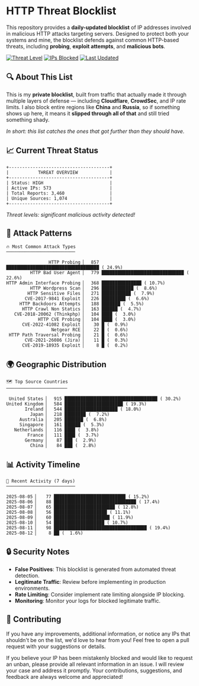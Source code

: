 # HTTP Threat Blocklist

This repository provides a **daily-updated blocklist** of IP addresses involved in malicious HTTP attacks targeting servers. Designed to protect both your systems and mine, the blocklist defends against common HTTP-based threats, including **probing**, **exploit attempts**, and **malicious bots**.

[![Threat Level](https://img.shields.io/badge/Threat%20Level-HIGH-red)](.)
[![IPs Blocked](https://img.shields.io/badge/IPs%20Blocked-573-blue)](.)
[![Last Updated](https://img.shields.io/badge/Updated-2025--08--12-brightgreen)](.)

## 🔍 About This List

This is my **private blocklist**, built from traffic that actually made it through multiple layers of defense — including **Cloudflare**, **CrowdSec**, and IP rate limits. I also block entire regions like **China** and **Russia**, so if something shows up here, it means it **slipped through all of that** and still tried something shady.

*In short: this list catches the ones that got further than they should have.*

## 📈 Current Threat Status

```
+--------------------------------------+
|           THREAT OVERVIEW            |
+--------------------------------------+
| Status: HIGH                         |
| Active IPs: 573                      |
| Total Reports: 3,460                 |
| Unique Sources: 1,074                |
+--------------------------------------+
```

*Threat levels: significant malicious activity detected!*

## 🎯 Attack Patterns

```
🔥 Most Common Attack Types
──────────────────────────

                HTTP Probing ▏  857 ███████████████████████████████████ ( 24.9%)
         HTTP Bad User Agent ▏  779 ███████████████████████████████ ( 22.6%)
HTTP Admin Interface Probing ▏  368 ███████████████ ( 10.7%)
         HTTP Wordpress Scan ▏  296 ████████████ (  8.6%)
        HTTP Sensitive Files ▏  271 ███████████ (  7.9%)
       CVE-2017-9841 Exploit ▏  226 █████████ (  6.6%)
     HTTP Backdoors Attempts ▏  188 ███████ (  5.5%)
      HTTP Crawl Non Statics ▏  163 ██████ (  4.7%)
   CVE-2018-20062 (Thinkphp) ▏  104 ████ (  3.0%)
            HTTP CVE Probing ▏  104 ████ (  3.0%)
      CVE-2022-41082 Exploit ▏   30 █ (  0.9%)
                 Netgear RCE ▏   22 █ (  0.6%)
 HTTP Path Traversal Probing ▏   21 █ (  0.6%)
       CVE-2021-26086 (Jira) ▏   11 █ (  0.3%)
      CVE-2019-18935 Exploit ▏    8 █ (  0.2%)
```

## 🌍 Geographic Distribution

```
🗺️ Top Source Countries
───────────────────────

 United States ▏  915 ███████████████████████████████████ ( 30.2%)
United Kingdom ▏  584 ██████████████████████ ( 19.3%)
       Ireland ▏  544 ████████████████████ ( 18.0%)
         Japan ▏  218 ████████ (  7.2%)
     Australia ▏  205 ███████ (  6.8%)
     Singapore ▏  161 ██████ (  5.3%)
   Netherlands ▏  116 ████ (  3.8%)
        France ▏  111 ████ (  3.7%)
       Germany ▏   87 ███ (  2.9%)
         China ▏   84 ███ (  2.8%)
```

## 📊 Activity Timeline

```
📅 Recent Activity (7 days)
──────────────────────────

2025-08-05 ▏   77 ███████████████████████████ ( 15.2%)
2025-08-06 ▏   88 ███████████████████████████████ ( 17.4%)
2025-08-07 ▏   65 ███████████████████████ ( 12.8%)
2025-08-08 ▏   56 ████████████████████ ( 11.1%)
2025-08-09 ▏   60 █████████████████████ ( 11.9%)
2025-08-10 ▏   54 ███████████████████ ( 10.7%)
2025-08-11 ▏   98 ███████████████████████████████████ ( 19.4%)
2025-08-12 ▏    8 ██ (  1.6%)
```

## 🔒 Security Notes

- **False Positives**: This blocklist is generated from automated threat detection.
- **Legitimate Traffic**: Review before implementing in production environments.
- **Rate Limiting**: Consider implement rate limiting alongside IP blocking.
- **Monitoring**: Monitor your logs for blocked legitimate traffic.

## 🤝 Contributing

If you have any improvements, additional information, or notice any IPs that shouldn't be on the list, we'd love to hear from you! Feel free to open a pull request with your suggestions or details.

If you believe your IP has been mistakenly blocked and would like to request an unban, please provide all relevant information in an issue. I will review your case and address it promptly. Your contributions, suggestions, and feedback are always welcome and appreciated!